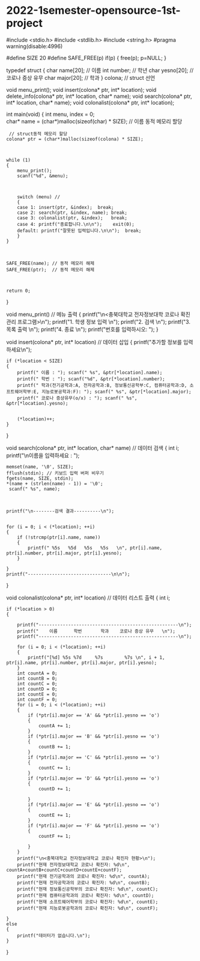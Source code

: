 # 2022-1semester-opensource-1st-project

#include <stdio.h>
#include <stdlib.h>
#include <string.h>
#pragma warning(disable:4996)


#define SIZE   20
#define SAFE_FREE(p) if(p) { free(p); p=NULL; }



typedef struct
{
    char name[20];		// 이름
    int number;	// 학년
    char yesno[20];		// 코로나 증상 유무
    char major[20];	// 학과
} colona; // struct 선언



void menu_print();
void insert(colona* ptr, int* location);
void delete_info(colona* ptr, int* location, char* name);
void search(colona* ptr, int* location, char* name);
void colonalist(colona* ptr, int* location);



int main(void)
{
    int menu, index = 0;                                 
    char* name = (char*)malloc(sizeof(char) * SIZE);         // 이름 동적 메모리 할당



     // struct동적 메모리 할당
    colona* ptr = (char*)malloc(sizeof(colona) * SIZE);



    while (1)
    {
        menu_print();
        scanf("%d", &menu);



        switch (menu) // 
        {
        case 1: insert(ptr, &index);  break;
        case 2: search(ptr, &index, name); break;
        case 3: colonalist(ptr, &index);   break;
        case 4: printf("종료합니다.\n\n");    exit(0);
        default: printf("잘못된 입력입니다.\n\n");  break;
        }
    }



    SAFE_FREE(name); // 동적 메모리 해제
    SAFE_FREE(ptr);  // 동적 메모리 해제



    return 0;
}



void menu_print() // 메뉴 출력
{
    printf("\n<충북대학교 전자정보대학 코로나 확진 관리 프로그램>\n");
    printf("1. 학생 정보 입력 \n");
    printf("2. 검색 \n");
    printf("3. 목록 출력 \n");
    printf("4. 종료 \n");
    printf("번호를 입력하시오: ");
}



void insert(colona* ptr, int* location) // 데이터 삽입
{
    printf("추가할 정보를 입력하세요\n");

    if (*location < SIZE)
    {
        printf(" 이름 : "); scanf(" %s", &ptr[*location].name);
        printf(" 학번 : "); scanf("%d", &ptr[*location].number);
        printf(" 학과(전기공학과:A, 전자공학과:B, 정보통신공학부:C, 컴퓨터공학과:D, 소프트웨어학부:E, 지능로봇공학과:F): "); scanf(" %s", &ptr[*location].major);
        printf(" 코로나 증상유무(o/x) : "); scanf(" %s", &ptr[*location].yesno);
       
       
        (*location)++;
    }
    
}





void search(colona* ptr, int* location, char* name) // 데이터 검색
{
    int i;
    printf("\n이름을 입력하세요 : ");



    memset(name, '\0', SIZE);
    fflush(stdin); // 키보드 입력 버퍼 비우기
    fgets(name, SIZE, stdin);
    *(name + (strlen(name) - 1)) = '\0';
     scanf(" %s", name);



    printf("\n--------검색 결과----------\n");


    for (i = 0; i < (*location); ++i)
    {
        if (!strcmp(ptr[i].name, name))
        {
            printf(" %5s   %5d   %5s   %5s   \n", ptr[i].name, ptr[i].number, ptr[i].major, ptr[i].yesno);
        }

    }
    printf("-------------------------------\n\n");
}



void colonalist(colona* ptr, int* location) // 데이터 리스트 출력
{
    int i;



    if (*location > 0)
    {

        printf("----------------------------------------------------\n");
        printf("    이름      학번       학과    코로나 증상 유무   \n");
        printf("----------------------------------------------------\n");

        for (i = 0; i < (*location); ++i)
        {
            printf("[%d] %5s %7d     %7s        %7s \n", i + 1, ptr[i].name, ptr[i].number, ptr[i].major, ptr[i].yesno);
        }
        int countA = 0;
        int countB = 0;
        int countC = 0;
        int countD = 0;
        int countE = 0;
        int countF = 0;
        for (i = 0; i < (*location); ++i)
        {
            if (*ptr[i].major == 'A' && *ptr[i].yesno == 'o')
            {
                countA += 1;
            }
            if (*ptr[i].major == 'B' && *ptr[i].yesno == 'o')
            {
                countB += 1;
            }
            if (*ptr[i].major == 'C' && *ptr[i].yesno == 'o')
            {
                countC += 1;
            }
            if (*ptr[i].major == 'D' && *ptr[i].yesno == 'o')
            {
                countD += 1;

            }
            if (*ptr[i].major == 'E' && *ptr[i].yesno == 'o')
            {
                countE += 1;
            }
            if (*ptr[i].major == 'F' && *ptr[i].yesno == 'o')
            {
                countF += 1;

            }
        }
        printf("\n<충북대학교 전자정보대학교 코로나 확진자 현황>\n");
        printf("현재 전자정보대학교 코로나 확진자: %d\n", countA+countB+countC+countD+countE+countF);
        printf("현재 전기공학과의 코로나 확진자: %d\n", countA);
        printf("현재 전자공학과의 코로나 확진자: %d\n", countB);
        printf("현재 정보통신공학부의 코로나 확진자: %d\n", countC);
        printf("현재 컴퓨터공학과의 코로나 확진자: %d\n", countD);
        printf("현재 소프트웨어학부의 코로나 확진자: %d\n", countE);
        printf("현재 지능로봇공학과의 코로나 확진자: %d\n", countF);
        
    }
    else
    {
        printf("데이터가 없습니다.\n");
    }
    
}
